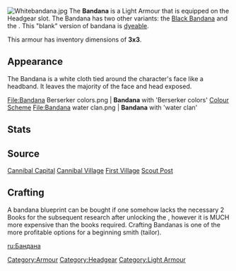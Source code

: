 ![](Whitebandana.jpg "Whitebandana.jpg") The **Bandana** is a Light
Armour that is equipped on the Headgear slot. The Bandana has two other
variants: the [Black Bandana](Black_Bandana.md "wikilink") and the [](Red_Bandana.md). This "blank" version of bandana is
[dyeable](Colour_Scheme.md "wikilink").

This armour has inventory dimensions of **3x3**.

## Appearance

The Bandana is a white cloth tied around the character's face like a
headband. It leaves the majority of the face and head exposed.

<File:Bandana> Berserker colors.png \| **Bandana** with 'Berserker
colors' [Colour Scheme](Colour_Scheme.md "wikilink") <File:Bandana> water
clan.png \| **Bandana** with 'water clan' [](Colour_Scheme.md)

## Stats

## Source

[Cannibal Capital](Cannibal_Capital.md "wikilink")
[Cannibal Village](Cannibal_Village.md "wikilink")
[First Village](First_Village.md "wikilink")
[Scout Post](Scout_Post.md "wikilink")

## Crafting



A bandana blueprint can be bought if one somehow lacks the necessary 2
Books for the subsequent research after unlocking the [](Clothing_Bench.md), however it is MUCH more expensive
than the books required. Crafting Bandanas is one of the more profitable
options for a beginning smith (tailor).

[ru:Бандана](ru:Бандана "wikilink")

[Category:Armour](Category:Armour "wikilink")
[Category:Headgear](Category:Headgear "wikilink") [Category:Light
Armour](Category:Light_Armour "wikilink")